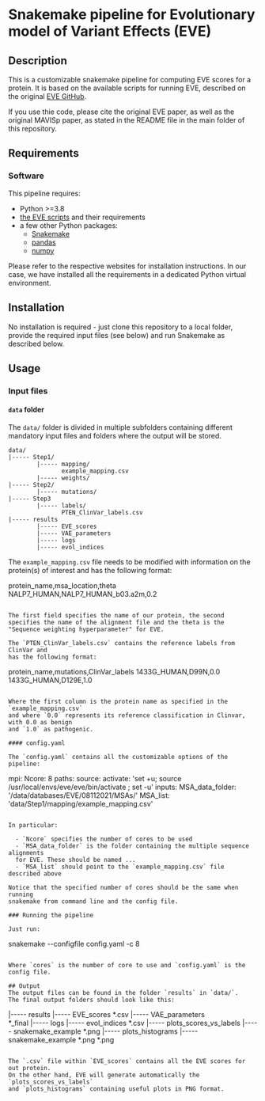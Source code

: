 #  Snakemake pipeline for Evolutionary model of Variant Effects (EVE)

## Description

This is a customizable snakemake pipeline for computing EVE scores for a protein.
It is based on the available scripts for running EVE, described on the original
[EVE GitHub](https://github.com/OATML/EVE).

If you use thie code, please cite the original EVE paper, as well as the original
MAVISp paper, as stated in the README file in the main folder of this repository.

## Requirements

### Software

This pipeline requires:
  
  - Python >=3.8
  - [the EVE scripts](https://github.com/OATML-Markslab/EVE) and their requirements
  - a few other Python packages:
       - [Snakemake](https://snakemake.readthedocs.io/en/stable/)
       - [pandas](https://pandas.pydata.org)
       - [numpy](https://numpy.org)

Please refer to the respective websites for installation instructions. In our
case, we have installed all the requirements in a dedicated Python virtual environment.

## Installation

No installation is required - just clone this repository to a local folder,
provide the required input files (see below) and run Snakemake as described below. 

## Usage

### Input files 

#### `data` folder

The `data/` folder is divided in multiple subfolders containing different
mandatory input files and folders where the output will be stored.

```
data/
|----- Step1/  
        |----- mapping/
               example_mapping.csv
        |----- weights/
|----- Step2/
        |----- mutations/
|----- Step3
        |----- labels/
               PTEN_ClinVar_labels.csv
|----- results
        |----- EVE_scores  
        |----- VAE_parameters  
        |----- logs
        |----- evol_indices
```

The `example_mapping.csv` file needs to be modified with information on the protein(s)
of interest and has the following format:

protein_name,msa_location,theta
NALP7_HUMAN,NALP7_HUMAN_b03.a2m,0.2 
```

The first field specifies the name of our protein, the second
specifies the name of the alignment file and the theta is the
"Sequence weighting hyperparameter" for EVE.

The `PTEN_ClinVar_labels.csv` contains the reference labels from ClinVar and 
has the following format:

```
protein_name,mutations,ClinVar_labels
1433G_HUMAN,D99N,0.0
1433G_HUMAN,D129E,1.0
```

Where the first column is the protein name as specified in the `example_mapping.csv`
and where `0.0` represents its reference classification in Clinvar, with 0.0 as benign
and `1.0` as pathogenic.

#### config.yaml

The `config.yaml` contains all the customizable options of the pipeline:

```
mpi:
    Ncore: 8 
paths:
    source: 
        activate: 'set +u; source /usr/local/envs/eve/eve/bin/activate ; set -u'
    inputs: 
        MSA_data_folder: '/data/databases/EVE/08112021/MSAs/' 
        MSA_list: 'data/Step1/mapping/example_mapping.csv'
```

In particular:

  - `Ncore` specifies the number of cores to be used
  - `MSA_data_folder` is the folder containing the multiple sequence alignments
  for EVE. These should be named ...
  - `MSA_list` should point to the `example_mapping.csv` file described above

Notice that the specified number of cores should be the same when running
snakemake from command line and the config file.

### Running the pipeline

Just run:

```
snakemake --configfile config.yaml -c 8
```

Where `cores` is the number of core to use and `config.yaml` is the config file. 
 
## Output
The output files can be found in the folder `results` in `data/`.
The final output folders should look like this:

```
|----- results
        |----- EVE_scores
               *.csv 
        |----- VAE_parameters  
               *_final
        |----- logs
        |----- evol_indices
               *.csv
        |----- plots_scores_vs_labels
                    |----- snakemake_example
                           *.png
        |----- plots_histograms
                    |----- snakemake_example
                           *.png
                           *.png
``` 

The `.csv` file within `EVE_scores` contains all the EVE scores for out protein.
On the other hand, EVE will generate automatically the `plots_scores_vs_labels` 
and `plots_histograms` containing useful plots in PNG format.